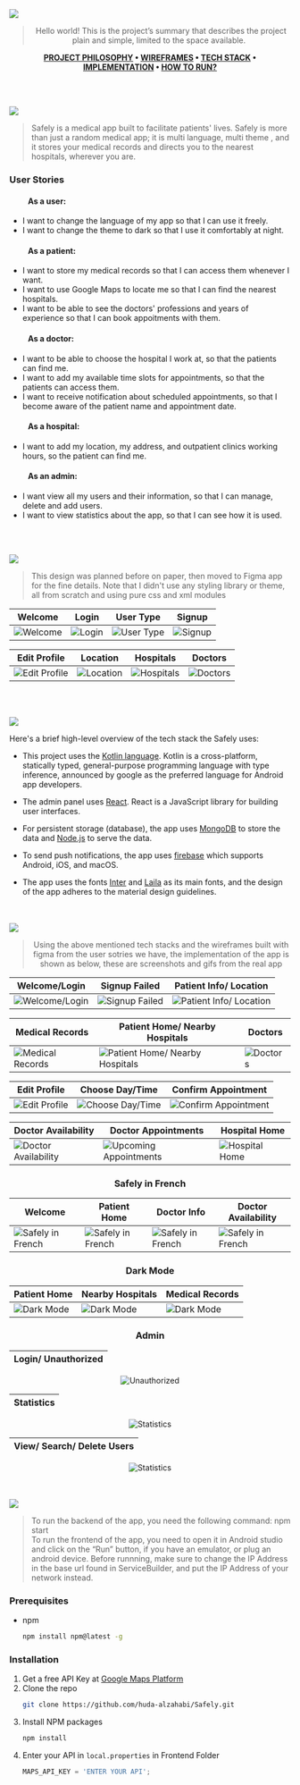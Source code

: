 <img src="./safely-readme/title1.svg"/>

<div align="center">

> Hello world! This is the project’s summary that describes the project plain and simple, limited to the space available.  

**[PROJECT PHILOSOPHY](https://github.com/huda-alzahabi/Safely#project-philosophy) • [WIREFRAMES](https://github.com/huda-alzahabi/Safely#wireframes) • [TECH STACK](https://github.com/huda-alzahabi/Safely#tech-stack) • [IMPLEMENTATION](https://github.com/huda-alzahabi/Safely#implementation) • [HOW TO RUN?](https://github.com/huda-alzahabi/Safely#how-to-run)**

</div>

<br><br>


<img id="project-philosophy" src="./safely-readme/title2.svg"/>

> Safely is a medical app built to facilitate patients' lives. Safely is more than just a random medical app; it is multi language, multi theme , and it stores your medical records and directs you to the nearest hospitals, wherever you are.

### User Stories

#### &nbsp; &nbsp; &nbsp; &nbsp; &nbsp;  As a user: 

- I want to change the language of my app so that I can use it freely.
- I want to change the theme to dark so that I use it comfortably at night.


#### &nbsp; &nbsp; &nbsp; &nbsp; &nbsp;  As a patient: 

- I want to store my medical records so that I can access them whenever I want.
- I want to use Google Maps to locate me so that I can find the nearest hospitals.
- I want to be able to see the doctors' professions and years of experience so that I can book appoitments with them.

#### &nbsp; &nbsp; &nbsp; &nbsp; &nbsp;  As a doctor: 

- I want to be able to choose the hospital I work at, so that the patients can find me.
- I want to add my available time slots for appointments, so that the patients can access them.
- I want to receive notification about scheduled appointments, so that I become aware of the patient name and appointment date.

#### &nbsp; &nbsp; &nbsp; &nbsp; &nbsp;  As a hospital: 

- I want to add my location, my address, and outpatient clinics working hours, so the patient can find me.

#### &nbsp; &nbsp; &nbsp; &nbsp; &nbsp;  As an admin: 

- I want view all my users and their information, so that I can manage, delete and add users.
- I want to view statistics about the app, so that I can see how it is used.


<br><br>

<img id="wireframes" src="./safely-readme/title3.svg"/>

> This design was planned before on paper, then moved to Figma app for the fine details.
Note that I didn't use any styling library or theme, all from scratch and using pure css and xml modules

| Welcome |  Login   | User Type  | Signup  |
| ------- |  ------- | -------    |-------  |
| ![Welcome](safely-readme/figma_welcome.png)| ![Login](safely-readme/figma_login.png) | ![User Type](safely-readme/figma_usertype.png) | ![Signup](safely-readme/figma_signup.png) |

|Edit Profile | Location |  Hospitals   | Doctors  | 
| --------- | ------- |  ------- | -------    |
| ![Edit Profile](safely-readme/figma_profile.png)| ![Location](safely-readme/figma_location.png)| ![Hospitals](safely-readme/figma_hospitals.png) | ![Doctors](safely-readme/figma_doctors.png) | 


<br><br>

<img id="tech-stack" src="./safely-readme/title4.svg"/>

Here's a brief high-level overview of the tech stack the Safely uses:

- This project uses the [Kotlin language](https://kotlinlang.org/docs/home.html). Kotlin is a cross-platform, statically typed, general-purpose programming language with type inference, announced by google as the preferred language for Android app developers.

- The admin panel uses [React](https://reactjs.org/). React is a JavaScript library for building user interfaces.

- For persistent storage (database), the app uses [MongoDB](https://www.mongodb.com/atlas/database) to store the data and [Node.js](https://nodejs.org/en/) to serve the data.

- To send push notifications, the app uses [firebase](https://firebase.google.com/docs) which supports Android, iOS, and macOS.

- The app uses the fonts [Inter](https://fonts.google.com/specimen/Inter) and [Laila](https://fonts.google.com/?query=Laila) as its main fonts, and the design of the app adheres to the material design guidelines.


<br><br>
<img id="implementation" src="./safely-readme/title5.svg"/>

<div align="center">

> Using the above mentioned tech stacks and the wireframes built with figma from the user sotries we have, the implementation of the app is shown as below, these are screenshots and gifs from the real app

| Welcome/Login  | Signup Failed  | Patient Info/ Location|
| -----------------| -----|-----|
| ![Welcome/Login](safely-readme/login_signup.gif) | ![Signup Failed](safely-readme/email_in_use.gif) |![Patient Info/ Location](safely-readme/patient_info.gif) 

|Medical Records|Patient Home/ Nearby Hospitals| Doctors  |
|-----|-----------------| -----|
| ![Medical Records](safely-readme/medical_records.gif) |![Patient Home/ Nearby Hospitals](safely-readme/patient.gif)| ![Doctors](safely-readme/doctor.gif) |


|Edit Profile| Choose Day/Time   | Confirm Appointment|
|-----|-----|----|
| ![Edit Profile](safely-readme/edit_profile.jpg)| ![Choose Day/Time](safely-readme/date_time.gif) | ![Confirm Appointment](safely-readme/confirm_appointment.gif) |


Doctor Availability| Doctor Appointments  | Hospital Home  |
| -----------------| -----|-----|
![Doctor Availability](safely-readme/availability.gif)| ![Upcoming Appointments](safely-readme/appointments.gif) | ![Hospital Home](safely-readme/hospital.jpg) 

### Safely in French

Welcome | Patient Home |Doctor Info | Doctor Availability |
| -----------------| -----------------| -----------------| -----------------|
![Safely in French](safely-readme/fr1.jpg)|![Safely in French](safely-readme/fr2.jpg)|![Safely in French](safely-readme/fr3.jpg)|![Safely in French](safely-readme/fr4.jpg)

### Dark Mode
Patient Home | Nearby Hospitals |Medical Records |
| -----------------| -----------------| -----------------| 
![Dark Mode](safely-readme/darkhome.jpg)|![Dark Mode](safely-readme/darkhospitals.jpg)|![Dark Mode](safely-readme/darkrecords.jpg)|

### Admin
Login/ Unauthorized |
| -----------------|
![Unauthorized](safely-readme/login_admin.gif)


Statistics |
| -----------------|
![Statistics](safely-readme/statistics.gif)

View/ Search/ Delete Users  |
| -----------------|
![Statistics](safely-readme/allusers.gif)


</div>
<br><br>
<img id="how-to-run" src="./safely-readme/title6.svg"/>


> To run the backend of the app, you need the following command:
      npm start    
> To run the frontend of the app, you need to open it in Android studio and click on the “Run” button, if you have an emulator, or plug an android device.
> Before runnning, make sure to change the IP Address in the base url found in ServiceBuilder, and put the IP Address of your network instead.

### Prerequisites

* npm
  ```sh
  npm install npm@latest -g
  ```

### Installation

1. Get a free API Key at [Google Maps Platform](https://developers.google.com/maps)
2. Clone the repo
   ```sh
   git clone https://github.com/huda-alzahabi/Safely.git
   ```
3. Install NPM packages
   ```sh
   npm install
   ```
4. Enter your API in `local.properties` in Frontend Folder 
   ```js
   MAPS_API_KEY = 'ENTER YOUR API';
   ```



